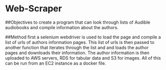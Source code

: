 # Web-Scraper

##Objectives 
to create a program that can look through lists of Audible audiobooks and compile information about the authors.

##Method
first a selenium webdriver is used to load the page and compile a list of urls of authors information pages. This list of urls is then passed to another function that iterates through the list and and loads the author pages and downloads their information. The author information is then uploaded to AWS servers, RDS for tabular data and S3 for images. All of this can be run from an EC2 instance as a docker file.
